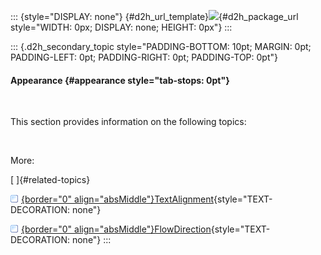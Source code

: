 ::: {style="DISPLAY: none"}
[](ms-xhelp:///?Id=d2h_url_template){#d2h_url_template}![](!package_url!){#d2h_package_url style="WIDTH: 0px; DISPLAY: none; HEIGHT: 0px"}
:::

::: {.d2h_secondary_topic style="PADDING-BOTTOM: 10pt; MARGIN: 0pt; PADDING-LEFT: 0pt; PADDING-RIGHT: 0pt; PADDING-TOP: 0pt"}
#### Appearance {#appearance style="tab-stops: 0pt"}

 

This section provides information on the following topics:

 

More:

[ ]{#related-topics}

[![](button.gif){border="0" align="absMiddle"}TextAlignment](ms-xhelp:///?Id=9e329c74-dba0-4134-bebb-890d7187105b){style="TEXT-DECORATION: none"}

[![](button.gif){border="0" align="absMiddle"}FlowDirection](ms-xhelp:///?Id=3e68570b-97a5-4923-ac94-aa0d6c30857d){style="TEXT-DECORATION: none"}
:::
